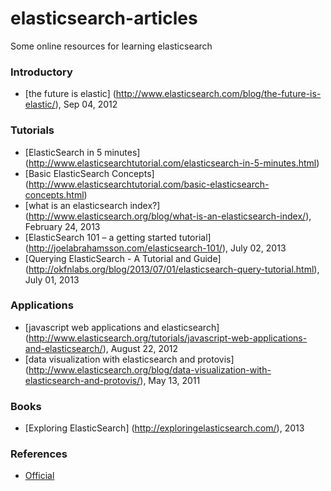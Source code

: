elasticsearch-articles
======================

Some online resources for learning elasticsearch

### Introductory
- [the future is elastic] (http://www.elasticsearch.com/blog/the-future-is-elastic/), Sep 04, 2012

### Tutorials
- [ElasticSearch in 5 minutes] (http://www.elasticsearchtutorial.com/elasticsearch-in-5-minutes.html)
- [Basic ElasticSearch Concepts] (http://www.elasticsearchtutorial.com/basic-elasticsearch-concepts.html)
- [what is an elasticsearch index?] (http://www.elasticsearch.org/blog/what-is-an-elasticsearch-index/), February 24, 2013
- [ElasticSearch 101 – a getting started tutorial] (http://joelabrahamsson.com/elasticsearch-101/), July 02, 2013
- [Querying ElasticSearch - A Tutorial and Guide] (http://okfnlabs.org/blog/2013/07/01/elasticsearch-query-tutorial.html), July 01, 2013

### Applications
- [javascript web applications and elasticsearch] (http://www.elasticsearch.org/tutorials/javascript-web-applications-and-elasticsearch/), August 22, 2012
- [data visualization with elasticsearch and protovis] (http://www.elasticsearch.org/blog/data-visualization-with-elasticsearch-and-protovis/), May 13, 2011

### Books
- [Exploring ElasticSearch] (http://exploringelasticsearch.com/), 2013

### References
- [Official](http://www.elasticsearch.org/guide/en/elasticsearch/reference/current/index.html)